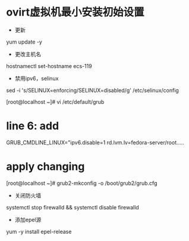 # ovirt虚拟机最小安装初始设置

- 更新

yum update -y

- 更改主机名

hostnamectl set-hostname ecs-119

- 禁用ipv6，selinux

sed -i 's/SELINUX=enforcing/SELINUX=disabled/g' /etc/selinux/config

[root@localhost ~]# vi /etc/default/grub
# line 6: add
GRUB_CMDLINE_LINUX="ipv6.disable=1 rd.lvm.lv=fedora-server/root.....
# apply changing
[root@localhost ~]# grub2-mkconfig -o /boot/grub2/grub.cfg 

- 关闭防火墙

systemctl stop firewalld && systemctl disable firewalld 

 - 添加epel源

yum -y install epel-release
